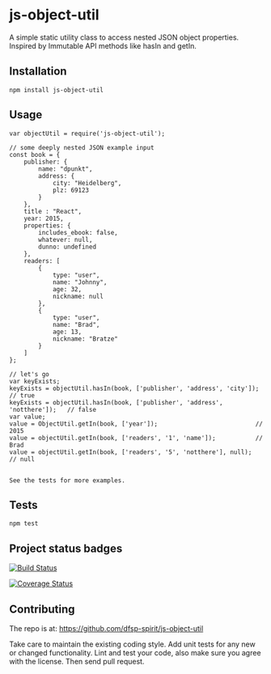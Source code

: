 js-object-util
===============

A simple static utility class to access nested JSON object properties. Inspired by Immutable API methods like hasIn and getIn.

## Installation

  `npm install js-object-util`

## Usage

    var objectUtil = require('js-object-util');
	
	// some deeply nested JSON example input
	const book = {
		publisher: {
			name: "dpunkt",
			address: {
				city: "Heidelberg",
				plz: 69123
			}
		},
		title : "React",
		year: 2015,
		properties: {
			includes_ebook: false,
			whatever: null,
			dunno: undefined
		},
		readers: [
			{
				type: "user",
				name: "Johnny",
				age: 32,
				nickname: null
			},
			{
				type: "user",
				name: "Brad",
				age: 13,
				nickname: "Bratze"
			}
		]
	};
	
	// let's go
	var keyExists;
	keyExists = objectUtil.hasIn(book, ['publisher', 'address', 'city']);		// true
	keyExists = objectUtil.hasIn(book, ['publisher', 'address', 'notthere']);	// false
	var value;
	value = ObjectUtil.getIn(book, ['year']);							// 2015
	value = objectUtil.getIn(book, ['readers', '1', 'name']);			// Brad
	value = objectUtil.getIn(book, ['readers', '5', 'notthere'], null);			// null
      
  
    See the tests for more examples.  


## Tests

  `npm test`
  
## Project status badges

[![Build Status](https://travis-ci.org/dfsp-spirit/js-object-util.svg?branch=master)](https://travis-ci.org/dfsp-spirit/js-object-util)

[![Coverage Status](https://coveralls.io/repos/github/dfsp-spirit/js-object-util/badge.svg?branch=master)](https://coveralls.io/github/dfsp-spirit/js-object-util?branch=master)

## Contributing

The repo is at: https://github.com/dfsp-spirit/js-object-util

Take care to maintain the existing coding style. Add unit tests for any new or changed functionality. Lint and test your code, also make sure you agree with the license. Then send pull request.



